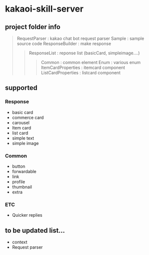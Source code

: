 # kakaoi-skill-server
## project folder info
> RequestParser : kakao chat bot request parser
> Sample : sample source code
> ResponseBuilder : make response
> > ResponseList : reponse list (basicCard, simpleimage....)
> > > Common : common element
> > > Enum : various enum
> > > ItemCardProperties : itemcard component
> > > ListCardProperties : listcard component


## supported
### Response
- basic card
- commerce card
- carousel
- ltem card
- list card
- simple text
- simple image

### Common
- button
- forwardable
- link
- profile
- thumbnail
- extra

### ETC
- Quicker replies


## to be updated list...
- context
- Request parser
